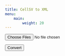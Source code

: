 ```yaml
---
title: CellSV to XML
menu: 
    main:
        weight: 20
---
```

<!-- <link rel="stylesheet" href="https://cdn.jsdelivr.net/npm/bulma@0.9.3/css/bulma.min.css"> -->
<link href="https://unpkg.com/filepond@^4/dist/filepond.css" rel="stylesheet" />
<script src="https://unpkg.com/filepond@^4/dist/filepond.js"></script>
<script src="https://cdn.jsdelivr.net/npm/sweetalert2@9.17.2/dist/sweetalert2.all.min.js"></script>

<script src="../xml2json.js"></script>

<link rel="stylesheet" href="https://cdnjs.cloudflare.com/ajax/libs/font-awesome/5.15.4/css/all.min.css" integrity="sha512-1ycn6IcaQQ40/MKBW2W4Rhis/DbILU74C1vSrLJxCq57o941Ym01SwNsOMqvEBFlcgUa6xLiPY/NS5R+E6ztJQ==" crossorigin="anonymous" referrerpolicy="no-referrer" />

<link href="../style.css" rel="stylesheet" />

<input type="file" 
       class="filepond"
       name="filepond"
       multiple
       data-max-file-size="20MB"
       data-max-files="25" />

<button class='buttono' onclick="convert()" id="convertBtn">Convert
    <!-- <div id="spinner" class="fa"><i class="fas fa-spinner fa-spin"></i></div> -->
</button>

<!-- <script src="https://ajax.googleapis.com/ajax/libs/jquery/3.5.1/jquery.min.js"></script> -->
<script src="../script.js"></script>
<script src="../vkbeautify.js"></script>
<script>
    function processFile(upload) {
        console.debug(upload)
        // create the file reader
        let reader = new FileReader()
        // prepare the download name
        let downloadName = replaceExtension(upload.name, 'xml')

        reader.readAsText(upload)

        reader.addEventListener("load", () => {
            let result = convert2xml(reader.result)
            if (result != null) {
                saveData(str2blob(result), downloadName)
            }
        }, false)
    }

    function convert2xml(csv) {
        
        // convert to json
        // replace the quotations with numerals, and put the value in a cell
        csv = csv.replace(/#;(.*?);#/g, '"$1"');
        // replace the indentation with a cell
        let json = csv.replace(/;/g, "    ");

        json = JSON.parse(json)

        let x2js = new X2JS()
        let xml = x2js.json2xml_str(json)
        
        if(xml==null){ 
            Swal.fire({
                icon: 'error',
                title: 'Oops...',
                text: 'Something went wrong parsing the CSV!',
                footer: '<a href="/errors">Why do I have this issue?</a>'
            })
            return null
        }

        // console.debug(xml)
        xml = vkbeautify.xml(xml)
        // xml = xml.replace(/&quot;/g, '"');
        return xml
    }
</script>
